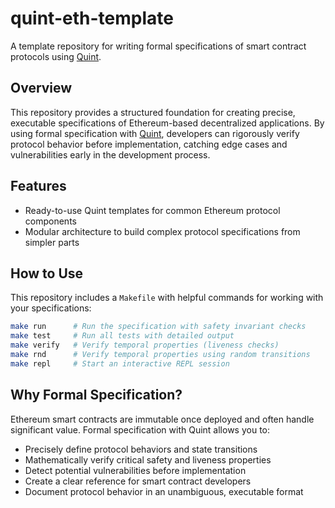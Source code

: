 # quint-eth-template
A template repository for writing formal specifications of smart contract protocols using [Quint](https://quint-lang.org/).

## Overview
This repository provides a structured foundation for creating precise, executable specifications of Ethereum-based decentralized applications. By using formal specification with [Quint](https://quint-lang.org/), developers can rigorously verify protocol behavior before implementation, catching edge cases and vulnerabilities early in the development process.

## Features
- Ready-to-use Quint templates for common Ethereum protocol components
- Modular architecture to build complex protocol specifications from simpler parts

## How to Use
This repository includes a `Makefile` with helpful commands for working with your specifications:

```sh
make run      # Run the specification with safety invariant checks
make test     # Run all tests with detailed output
make verify   # Verify temporal properties (liveness checks)
make rnd      # Verify temporal properties using random transitions
make repl     # Start an interactive REPL session
```

## Why Formal Specification?
Ethereum smart contracts are immutable once deployed and often handle significant value. Formal specification with Quint allows you to:

- Precisely define protocol behaviors and state transitions
- Mathematically verify critical safety and liveness properties
- Detect potential vulnerabilities before implementation
- Create a clear reference for smart contract developers
- Document protocol behavior in an unambiguous, executable format

